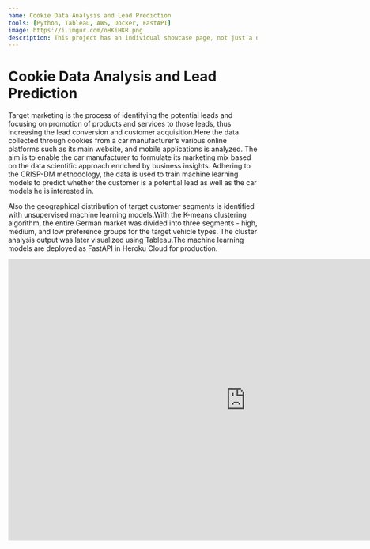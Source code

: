 ```yaml
---
name: Cookie Data Analysis and Lead Prediction
tools: [Python, Tableau, AWS, Docker, FastAPI]
image: https://i.imgur.com/oHKiHKR.png
description: This project has an individual showcase page, not just a direct link to the project site or repo. Now you have more space to describe your awesome project!
---
```


# Cookie Data Analysis and Lead Prediction

Target marketing is the process of identifying the potential leads and focusing on promotion of products and services to those leads, thus increasing the lead conversion and customer acquisition.Here the data collected through cookies from a car manufacturer’s various online platforms such as its main website, and mobile applications is analyzed. The aim is to enable the car manufacturer to formulate its marketing mix based on the data scientific approach enriched by business insights. Adhering to the CRISP-DM methodology, the data is used to train machine learning models to predict whether the customer is a potential lead as well as the car models he is interested in. 

Also the geographical distribution of target customer segments is identified with unsupervised machine learning models.With the K-means clustering algorithm, the entire German market was divided into three segments - high, medium, and low preference groups for the target vehicle types. The cluster analysis output was later visualized using Tableau.The machine learning models are deployed as FastAPI in Heroku Cloud for production. 

<iframe src="https://docs.google.com/presentation/d/e/2PACX-1vTHzVCNN8mSBZLWCqb2gvRgvYRBQRZf92anqwgZF80RTMaYIDUfJpNgsMclM605_g/embed?start=false&loop=false&delayms=3000" frameborder="0" width="960" height="569" allowfullscreen="true" mozallowfullscreen="true" webkitallowfullscreen="true"></iframe>

